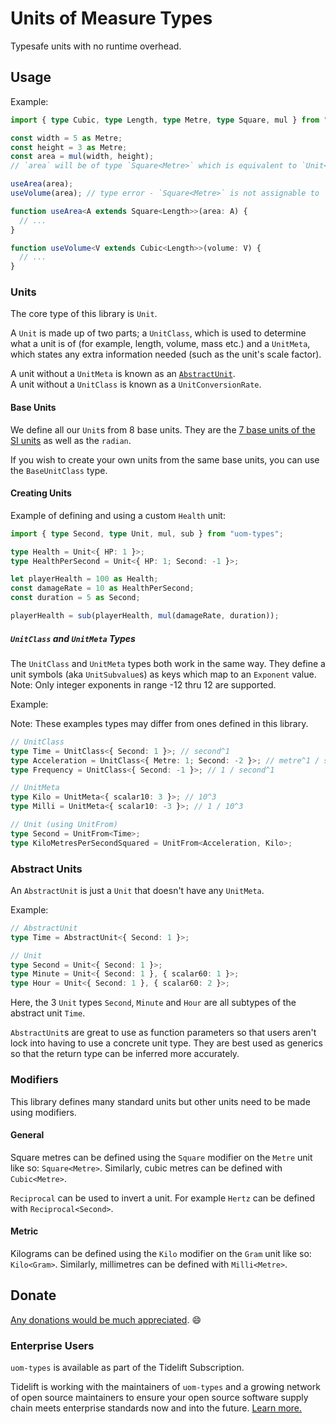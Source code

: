 # Units of Measure Types

Typesafe units with no runtime overhead.

## Usage

Example:

```ts
import { type Cubic, type Length, type Metre, type Square, mul } from "uom-types";

const width = 5 as Metre;
const height = 3 as Metre;
const area = mul(width, height);
// `area` will be of type `Square<Metre>` which is equivalent to `Unit<{ Metre: 2 }>`.

useArea(area);
useVolume(area); // type error - `Square<Metre>` is not assignable to `Cubic<Length>`.

function useArea<A extends Square<Length>>(area: A) {
  // ...
}

function useVolume<V extends Cubic<Length>>(volume: V) {
  // ...
}
```

### Units

The core type of this library is `Unit`.

A `Unit` is made up of two parts; a `UnitClass`, which is used to determine what a unit is of (for example, length,
volume, mass etc.) and a `UnitMeta`, which states any extra information needed (such as the unit's scale factor).

A unit without a `UnitMeta` is known as an [`AbstractUnit`](#abstract-units).\
A unit without a `UnitClass` is known as a `UnitConversionRate`.

#### Base Units

We define all our `Unit`s from 8 base units. They are the [7 base units of the SI
units](https://en.wikipedia.org/wiki/International_System_of_Units#Base_units) as well as the `radian`.

If you wish to create your own units from the same base units, you can use the `BaseUnitClass` type.

#### Creating Units

Example of defining and using a custom `Health` unit:

```ts
import { type Second, type Unit, mul, sub } from "uom-types";

type Health = Unit<{ HP: 1 }>;
type HealthPerSecond = Unit<{ HP: 1; Second: -1 }>;

let playerHealth = 100 as Health;
const damageRate = 10 as HealthPerSecond;
const duration = 5 as Second;

playerHealth = sub(playerHealth, mul(damageRate, duration));
```

##### `UnitClass` and `UnitMeta` Types

The `UnitClass` and `UnitMeta` types both work in the same way.
They define a unit symbols (aka `UnitSubvalue`s) as keys which map to an `Exponent` value.\
Note: Only integer exponents in range -12 thru 12 are supported.

Example:

Note: These examples types may differ from ones defined in this library.

```ts
// UnitClass
type Time = UnitClass<{ Second: 1 }>; // second^1
type Acceleration = UnitClass<{ Metre: 1; Second: -2 }>; // metre^1 / second^2
type Frequency = UnitClass<{ Second: -1 }>; // 1 / second^1

// UnitMeta
type Kilo = UnitMeta<{ scalar10: 3 }>; // 10^3
type Milli = UnitMeta<{ scalar10: -3 }>; // 1 / 10^3

// Unit (using UnitFrom)
type Second = UnitFrom<Time>;
type KiloMetresPerSecondSquared = UnitFrom<Acceleration, Kilo>;
```

### Abstract Units

An `AbstractUnit` is just a `Unit` that doesn't have any `UnitMeta`.

Example:

```ts
// AbstractUnit
type Time = AbstractUnit<{ Second: 1 }>;

// Unit
type Second = Unit<{ Second: 1 }>;
type Minute = Unit<{ Second: 1 }, { scalar60: 1 }>;
type Hour = Unit<{ Second: 1 }, { scalar60: 2 }>;
```

Here, the 3 `Unit` types `Second`, `Minute` and `Hour` are all subtypes of the abstract unit `Time`.

`AbstractUnit`s are great to use as function parameters so that users aren't lock into having to use a concrete unit type.
They are best used as generics so that the return type can be inferred more accurately.

### Modifiers

This library defines many standard units but other units need to be made using modifiers.

#### General

Square metres can be defined using the `Square` modifier on the `Metre` unit like so: `Square<Metre>`.
Similarly, cubic metres can be defined with `Cubic<Metre>`.

`Reciprocal` can be used to invert a unit. For example `Hertz` can be defined with `Reciprocal<Second>`.

#### Metric

Kilograms can be defined using the `Kilo` modifier on the `Gram` unit like so: `Kilo<Gram>`.
Similarly, millimetres can be defined with `Milli<Metre>`.

## Donate

[Any donations would be much appreciated](https://github.com/RebeccaStevens/uom-types/blob/main/DONATIONS.md). 😄

### Enterprise Users

`uom-types` is available as part of the Tidelift Subscription.

Tidelift is working with the maintainers of `uom-types` and a growing network of open source maintainers to ensure your
open source software supply chain meets enterprise standards now and into the future. [Learn
more.](https://tidelift.com/subscription/pkg/npm-uom-types?utm_source=npm-uom-types&utm_medium=referral&utm_campaign=enterprise&utm_term=repo)
